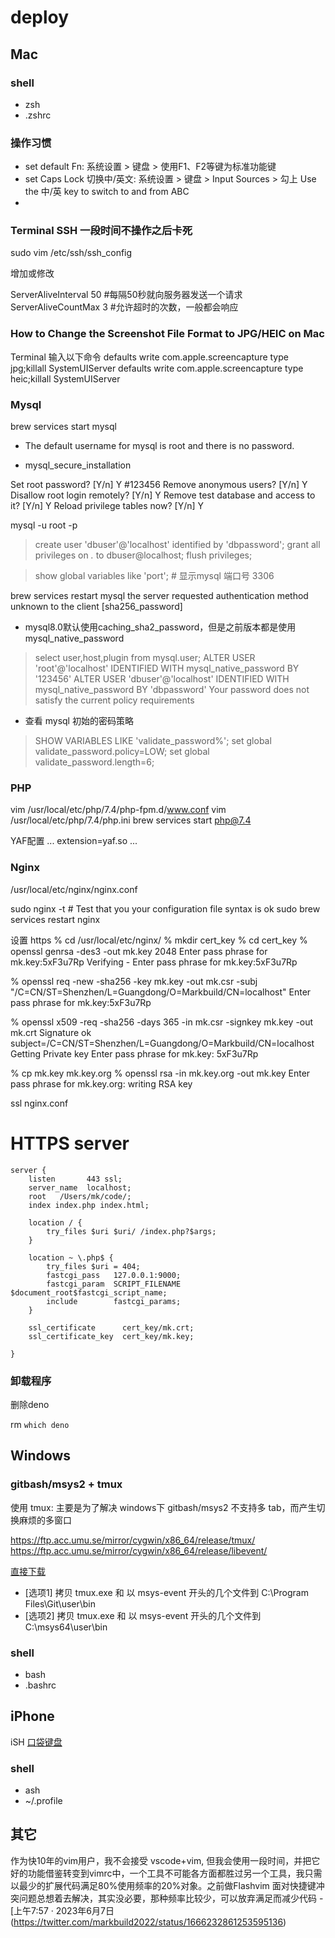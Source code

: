 # deploy

## Mac

### shell
- zsh
- .zshrc
### 操作习惯
- set default Fn: 系统设置 > 键盘 > 使用F1、F2等键为标准功能键
- set Caps Lock 切换中/英文: 系统设置 > 键盘 > Input Sources > 勾上 Use the 中/英 key to switch to and from ABC
- 
### Terminal SSH 一段时间不操作之后卡死
sudo vim /etc/ssh/ssh_config

增加或修改

ServerAliveInterval 50 #每隔50秒就向服务器发送一个请求
ServerAliveCountMax 3  #允许超时的次数，一般都会响应

### How to Change the Screenshot File Format to JPG/HEIC on Mac
Terminal 输入以下命令
defaults write com.apple.screencapture type jpg;killall SystemUIServer
defaults write com.apple.screencapture type heic;killall SystemUIServer

### Mysql
brew services start mysql
- The default username for mysql is root and there is no password.

- mysql_secure_installation

Set root password? [Y/n] Y #123456
Remove anonymous users? [Y/n] Y
Disallow root login remotely? [Y/n] Y
Remove test database and access to it? [Y/n] Y
Reload privilege tables now? [Y/n] Y

mysql -u root -p


> create user 'dbuser'@'localhost' identified by 'dbpassword';
> grant all privileges on *.* to dbuser@localhost;
> flush privileges;

> show global variables like 'port'; # 显示mysql 端口号 3306

brew services restart mysql
the server requested authentication method unknown to the client [sha256_password]

- mysql8.0默认使用caching_sha2_password，但是之前版本都是使用mysql_native_password
> select user,host,plugin from mysql.user;
> ALTER USER 'root'@'localhost' IDENTIFIED WITH mysql_native_password BY '123456'
> ALTER USER 'dbuser'@'localhost' IDENTIFIED WITH mysql_native_password BY 'dbpassword'
Your password does not satisfy the current policy requirements
- 查看 mysql 初始的密码策略
> SHOW VARIABLES LIKE 'validate_password%';
> set global validate_password.policy=LOW;
> set global validate_password.length=6;

### PHP
vim /usr/local/etc/php/7.4/php-fpm.d/www.conf
vim /usr/local/etc/php/7.4/php.ini
brew services start php@7.4

YAF配置
...
extension=yaf.so
...

### Nginx
/usr/local/etc/nginx/nginx.conf

sudo nginx -t # Test that you your configuration file syntax is ok
sudo brew services restart nginx

设置 https
% cd /usr/local/etc/nginx/
% mkdir cert_key
% cd cert_key
% openssl genrsa -des3 -out mk.key 2048
Enter pass phrase for mk.key:5xF3u7Rp
Verifying - Enter pass phrase for mk.key:5xF3u7Rp

% openssl req -new -sha256 -key mk.key -out mk.csr -subj "/C=CN/ST=Shenzhen/L=Guangdong/O=Markbuild/CN=localhost"
Enter pass phrase for mk.key:5xF3u7Rp

% openssl x509 -req -sha256 -days 365 -in mk.csr -signkey mk.key -out mk.crt
Signature ok
subject=/C=CN/ST=Shenzhen/L=Guangdong/O=Markbuild/CN=localhost
Getting Private key
Enter pass phrase for mk.key: 5xF3u7Rp

% cp mk.key mk.key.org
% openssl rsa -in mk.key.org -out mk.key
Enter pass phrase for mk.key.org:
writing RSA key

ssl nginx.conf
# HTTPS server

    server {
        listen       443 ssl;
        server_name  localhost;
        root   /Users/mk/code/;
        index index.php index.html;

        location / {
            try_files $uri $uri/ /index.php?$args;
        }

        location ~ \.php$ {
            try_files $uri = 404;
            fastcgi_pass   127.0.0.1:9000;
            fastcgi_param  SCRIPT_FILENAME  $document_root$fastcgi_script_name;
            include        fastcgi_params;
        }

        ssl_certificate      cert_key/mk.crt;
        ssl_certificate_key  cert_key/mk.key;

    }

### 卸载程序
删除deno

rm `which deno`

## Windows

### gitbash/msys2 + tmux
使用 tmux: 主要是为了解决 windows下 gitbash/msys2 不支持多 tab，而产生切换麻烦的多窗口

https://ftp.acc.umu.se/mirror/cygwin/x86_64/release/tmux/
https://ftp.acc.umu.se/mirror/cygwin/x86_64/release/libevent/

[直接下载](https://markbuild.com/wp-content/deploy/tmuxBinaryFromMsys2.zip)

- [选项1] 拷贝 tmux.exe 和 以 msys-event 开头的几个文件到 C:\Program Files\Git\user\bin
- [选项2] 拷贝 tmux.exe 和 以 msys-event 开头的几个文件到  C:\msys64\user\bin

### shell
- bash
- .bashrc

## iPhone
iSH
[口袋键盘](https://markbuild.com/zh/tag/口袋键盘/)

### shell
- ash
- ~/.profile

## 其它
作为快10年的vim用户，我不会接受 vscode+vim, 但我会使用一段时间，并把它好的功能借鉴转变到vimrc中，一个工具不可能各方面都胜过另一个工具，我只需以最少的扩展代码满足80%使用频率的20%对象。之前做Flashvim 面对快捷键冲突问题总想着去解决，其实没必要，那种频率比较少，可以放弃满足而减少代码 - [上午7:57 · 2023年6月7日(https://twitter.com/markbuild2022/status/1666232861253595136)
